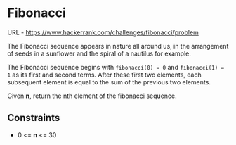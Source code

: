 # Fibonacci

URL - https://www.hackerrank.com/challenges/fibonacci/problem

The Fibonacci sequence appears in nature all around us, in the arrangement of seeds in a sunflower and the spiral of a nautilus for example.

The Fibonacci sequence begins with `fibonacci(0) = 0` and `fibonacci(1) = 1` as its first and second terms. After these first two elements, each subsequent element is equal to the sum of the previous two elements.

Given **n**, return the nth element of the fibonacci sequence.

## Constraints

- 0 <= **n** <= 30
